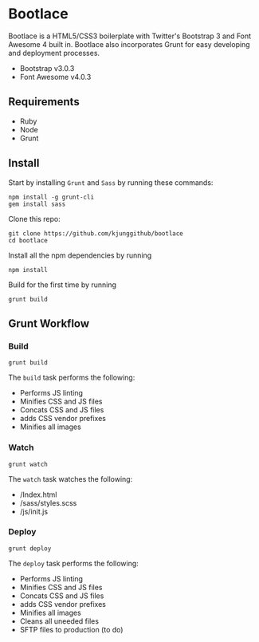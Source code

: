 # Bootlace
Bootlace is a HTML5/CSS3 boilerplate with Twitter's Bootstrap 3 and Font Awesome 4 built in. Bootlace also incorporates Grunt for easy developing and deployment processes.

* Bootstrap v3.0.3
* Font Awesome v4.0.3

## Requirements
* Ruby
* Node
* Grunt

## Install
 Start by installing `Grunt` and `Sass` by running these commands:

```shell
npm install -g grunt-cli
gem install sass
```

Clone this repo:

```shell
git clone https://github.com/kjunggithub/bootlace
cd bootlace
```
Install all the npm dependencies by running

```shell
npm install
```

Build for the first time by running

```shell
grunt build
```

## Grunt Workflow
### Build
```shell
grunt build
```

The `build` task performs the following:
* Performs JS linting
* Minifies CSS and JS files
* Concats CSS and JS files
* adds CSS vendor prefixes
* Minifies all images

### Watch
```shell
grunt watch
```
The `watch` task watches the following:
* /Index.html
* /sass/styles.scss
* /js/init.js

### Deploy
```shell
grunt deploy
```
The `deploy` task performs the following:
* Performs JS linting
* Minifies CSS and JS files
* Concats CSS and JS files
* adds CSS vendor prefixes
* Minifies all images
* Cleans all uneeded files
* SFTP files to production (to do)
